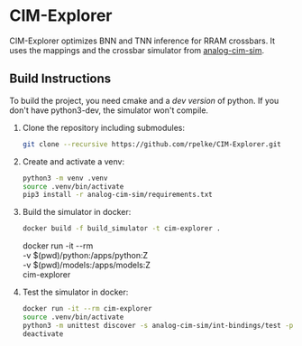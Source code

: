 # CIM-Explorer
CIM-Explorer optimizes BNN and TNN inference for RRAM crossbars.
It uses the mappings and the crossbar simulator from [analog-cim-sim](https://github.com/rpelke/analog-cim-sim).

## Build Instructions
To build the project, you need cmake and a *dev version* of python.
If you don't have python3-dev, the simulator won't compile.

1. Clone the repository including submodules:

    ```bash
    git clone --recursive https://github.com/rpelke/CIM-Explorer.git
    ```

1. Create and activate a venv:

    ```bash
    python3 -m venv .venv
    source .venv/bin/activate
    pip3 install -r analog-cim-sim/requirements.txt
    ```

1. Build the simulator in docker:

    ```bash
    docker build -f build_simulator -t cim-explorer .
    ```

    docker run -it --rm \
        -v $(pwd)/python:/apps/python:Z \
        -v $(pwd)/models:/apps/models:Z \
        cim-explorer

1. Test the simulator in docker:

    ```bash
    docker run -it --rm cim-explorer
    source .venv/bin/activate
    python3 -m unittest discover -s analog-cim-sim/int-bindings/test -p '*_test.py'
    deactivate
    ```
